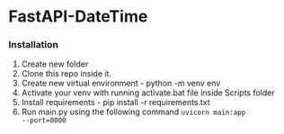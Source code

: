 # FastAPI-DateTime

### Installation
1. Create new folder
2. Clone this repo inside it.
3. Create new virtual environment - python -m venv env
4. Activate your venv with running activate.bat file inside Scripts folder
5. Install requirements - pip install -r requirements.txt
6. Run main.py using the following command <code>uvicorn main:app --port=8000</code>
